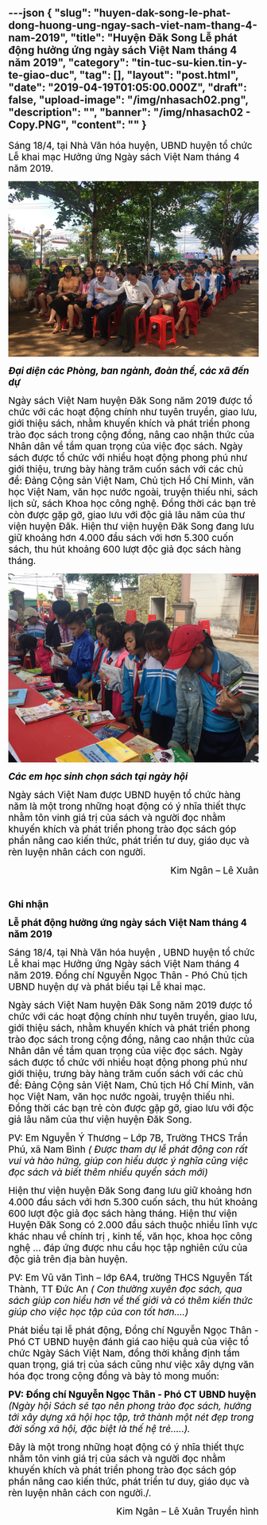 ---json
{
    "slug": "huyen-dak-song-le-phat-dong-huong-ung-ngay-sach-viet-nam-thang-4-nam-2019",
    "title": "Huyện Đăk Song Lễ phát động hưởng ứng ngày sách Việt Nam tháng 4 năm 2019",
    "category": "tin-tuc-su-kien.tin-y-te-giao-duc",
    "tag": [],
    "layout": "post.html",
    "date": "2019-04-19T01:05:00.000Z",
    "draft": false,
    "upload-image": "/img/nhasach02.png",
    "description": "",
    "banner": "/img/nhasach02 - Copy.PNG",
    "__content__": ""
}
---
<p><span style="font-size:14.0pt"><span style="background-color:white"><span style="color:black">S&aacute;ng 18/4, tại Nh&agrave; Văn h&oacute;a huyện, UBND huyện tổ chức Lễ khai mạc Hưởng ứng Ng&agrave;y s&aacute;ch Việt Nam th&aacute;ng 4 năm 2019.<strong> </strong> </span></span></span></p>

<p><img alt="" src="/img/nhasach01.png" /></p>

<p><span style="font-size:14.0pt"><span style="background-color:white"><span style="color:black"><em><strong>Đại diện c&aacute;c Ph&ograve;ng, ban ng&agrave;nh, đo&agrave;n thể, c&aacute;c x&atilde; đến dự </strong></em></span></span></span></p>

<p><span style="font-size:14.0pt"><span style="background-color:white"><span style="color:black">Ng&agrave;y s&aacute;ch Việt Nam huyện Đăk Song năm 2019 được tổ chức với c&aacute;c hoạt động ch&iacute;nh như tuy&ecirc;n truyền, giao lưu, giới thiệu s&aacute;ch, nhằm khuyến kh&iacute;ch v&agrave; ph&aacute;t triển phong tr&agrave;o đọc s&aacute;ch trong cộng đồng, n&acirc;ng cao nhận thức của Nh&acirc;n d&acirc;n về tầm quan trọng của việc đọc s&aacute;ch. Ng&agrave;y s&aacute;ch được tổ chức với nhiều hoạt động phong ph&uacute; như giới thiệu, trưng b&agrave;y h&agrave;ng trăm cuốn s&aacute;ch với c&aacute;c chủ đề: Đảng Cộng sản Việt Nam, Chủ tịch Hồ Ch&iacute; Minh, văn học Việt Nam, văn học nước ngo&agrave;i, truyện thiếu nhi, s&aacute;ch lịch sử, s&aacute;ch Khoa học c&ocirc;ng nghệ. Đồng thời c&aacute;c bạn trẻ c&ograve;n được gặp gỡ, giao lưu với độc giả l&acirc;u năm của thư viện huyện Đăk. Hiện thư viện huyện Đăk Song đang lưu giữ khoảng hơn 4.000 đầu s&aacute;ch với hơn 5.300 cuốn s&aacute;ch, thu h&uacute;t khoảng 600 lượt độc giả đọc s&aacute;ch h&agrave;ng th&aacute;ng. </span></span></span></p>

<p><img alt="" src="/img/nhasach02.png" /></p>

<p><em><strong><span style="font-size:14.0pt"><span style="background-color:white"><span style="color:black">C&aacute;c em học sinh chọn s&aacute;ch tại ng&agrave;y hội</span></span></span></strong></em></p>

<p><span style="font-size:14.0pt"><span style="background-color:white"><span style="color:black">Ng&agrave;y s&aacute;ch Việt Nam được UBND huyện tổ chức h&agrave;ng năm l&agrave; một trong những hoạt động c&oacute; &yacute; nhĩa thiết thực nhằm t&ocirc;n vinh gi&aacute; trị của s&aacute;ch v&agrave; người đọc nhằm khuyến kh&iacute;ch v&agrave; ph&aacute;t triển phong tr&agrave;o đọc s&aacute;ch g&oacute;p phần n&acirc;ng cao kiến thức, ph&aacute;t triển tư duy, gi&aacute;o dục v&agrave; r&egrave;n luyện nh&acirc;n c&aacute;ch con người.</span></span></span></p>

<p style="text-align:right"><span style="font-size:14.0pt"><span style="background-color:white"><span style="color:black">Kim Ng&acirc;n &ndash; L&ecirc; Xu&acirc;n</span></span></span></p>

<p>&nbsp;</p>

<p><strong><span style="font-size:14.0pt"><span style="background-color:white"><span style="color:black">Ghi nhận</span></span></span></strong></p>

<p><strong><span style="font-size:14.0pt"><span style="background-color:white"><span style="color:black">Lễ ph&aacute;t động hưởng ứng ng&agrave;y s&aacute;ch Việt Nam th&aacute;ng 4 năm 2019</span></span></span></strong></p>

<p><span style="font-size:14.0pt"><span style="background-color:white"><span style="color:black">S&aacute;ng 18/4, tại Nh&agrave; Văn h&oacute;a huyện , UBND huyện tổ chức Lễ khai mạc Hưởng ứng Ng&agrave;y s&aacute;ch Việt Nam th&aacute;ng 4 năm 2019.<strong> </strong> Đồng ch&iacute; Nguyễn Ngọc Th&acirc;n - Ph&oacute; Chủ tịch UBND huyện dự v&agrave; ph&aacute;t biểu tại Lễ khai mạc.</span></span></span></p>

<p><span style="font-size:14.0pt"><span style="background-color:white"><span style="color:black">Ng&agrave;y s&aacute;ch Việt Nam huyện Đăk Song năm 2019 được tổ chức với c&aacute;c hoạt động ch&iacute;nh như tuy&ecirc;n truyền, giao lưu, giới thiệu s&aacute;ch, nhằm khuyến kh&iacute;ch v&agrave; ph&aacute;t triển phong tr&agrave;o đọc s&aacute;ch trong cộng đồng, n&acirc;ng cao nhận thức của Nh&acirc;n d&acirc;n về tầm quan trọng của việc đọc s&aacute;ch. Ng&agrave;y s&aacute;ch được tổ chức với nhiều hoạt động phong ph&uacute; như giới thiệu, trưng b&agrave;y h&agrave;ng trăm cuốn s&aacute;ch với c&aacute;c chủ đề: Đảng Cộng sản Việt Nam, Chủ tịch Hồ Ch&iacute; Minh, văn học Việt Nam, văn học nước ngo&agrave;i, truyện thiếu nhi. Đồng thời c&aacute;c bạn trẻ c&ograve;n được gặp gỡ, giao lưu với độc giả l&acirc;u năm của thư viện huyện Đăk Song. </span></span></span></p>

<p><span style="font-size:14.0pt"><span style="background-color:white"><span style="color:black">PV: Em Nguyễn &Yacute; Thương &ndash; Lớp 7B, Trường THCS Trần Ph&uacute;, x&atilde; Nam B&igrave;nh <em>( Được tham dự lễ ph&aacute;t động con rất vui v&agrave; h&agrave;o hứng, gi&uacute;p con hiểu dược &yacute; nghĩa cũng việc đọc s&aacute;ch v&agrave; biết th&ecirc;m nhiều quyển s&aacute;ch mới)</em></span></span></span></p>

<p><span style="font-size:14.0pt"><span style="background-color:white"><span style="color:black">Hiện thư viện huyện Đăk Song đang lưu giữ khoảng hơn 4.000 đầu s&aacute;ch với hơn 5.300 cuốn s&aacute;ch, thu h&uacute;t khoảng 600 lượt độc giả đọc s&aacute;ch h&agrave;ng th&aacute;ng. Hiện thư viện Huyện Đăk Song c&oacute; 2.000 đầu s&aacute;ch thuộc nhiều lĩnh vực kh&aacute;c nhau về ch&iacute;nh trị , kinh tế, văn học, khoa học c&ocirc;ng nghệ &hellip; đ&aacute;p ứng được nhu cầu học tập nghi&ecirc;n cứu của độc giả tr&ecirc;n địa b&agrave;n huyện. </span></span></span></p>

<p><span style="font-size:14.0pt"><span style="background-color:white"><span style="color:black">PV: Em Vũ văn T&igrave;nh &ndash; lớp 6A4, trường THCS Nguyễn Tất Th&agrave;nh, TT Đức An <em>( Con thường xuy&ecirc;n đọc s&aacute;ch, qua s&aacute;ch gi&uacute;p con hiểu hơn về thế giới v&agrave; c&oacute; th&ecirc;m kiến thức gi&uacute;p cho việc học tập của con tốt hơn&hellip;.)</em></span></span></span></p>

<p><span style="font-size:14.0pt"><span style="background-color:white"><span style="color:black">Ph&aacute;t biểu tại lễ ph&aacute;t động, Đồng ch&iacute; Nguyễn Ngọc Th&acirc;n - Ph&oacute; CT UBND huyện đ&aacute;nh gi&aacute; cao hiệu quả của việc tổ chức Ng&agrave;y S&aacute;ch Việt Nam, đồng thời khẳng định tầm quan trọng, gi&aacute; trị của s&aacute;ch cũng như việc x&acirc;y dựng văn h&oacute;a đọc trong cộng đồng v&agrave; b&agrave;y tỏ mong muốn: </span></span></span></p>

<p><strong><span style="font-size:14.0pt"><span style="background-color:white"><span style="color:black">PV: Đồng ch&iacute; Nguyễn Ngọc Th&acirc;n - Ph&oacute; CT UBND huyện</span></span></span></strong><span style="font-size:14.0pt"><span style="background-color:white"><span style="color:black"> <em>(Ng&agrave;y hội S&aacute;ch sẽ tạo n&ecirc;n phong tr&agrave;o đọc s&aacute;ch, hướng tới x&acirc;y dựng x&atilde; hội học tập, trở th&agrave;nh một n&eacute;t đẹp trong đời sống x&atilde; hội, đặc biệt l&agrave; thế hệ trẻ&hellip;..).</em></span></span></span></p>

<p><span style="font-size:14.0pt"><span style="background-color:white"><span style="color:black">Đ&acirc;y l&agrave; một trong những hoạt động c&oacute; &yacute; nhĩa thiết thực nhằm t&ocirc;n vinh gi&aacute; trị của s&aacute;ch v&agrave; người đọc nhằm khuyến kh&iacute;ch v&agrave; ph&aacute;t triển phong tr&agrave;o đọc s&aacute;ch g&oacute;p phần n&acirc;ng cao kiến thức, ph&aacute;t triển tư duy, gi&aacute;o dục v&agrave; r&egrave;n luyện nh&acirc;n c&aacute;ch con người./.</span></span></span></p>

<p style="text-align:right"><span style="font-size:14.0pt"><span style="background-color:white"><span style="color:black">Kim Ng&acirc;n &ndash; L&ecirc; Xu&acirc;n&nbsp;</span></span></span><span style="font-size:14.0pt"><span style="background-color:white"><span style="color:black">Truyền h&igrave;nh</span></span></span></p>

<p>&nbsp;</p>
